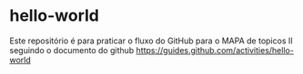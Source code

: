 # hello-world
Este repositório é para praticar o fluxo do GitHub para o MAPA de topicos II seguindo o documento do github https://guides.github.com/activities/hello-world
